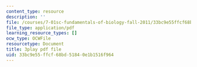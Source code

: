 ```yaml
---
content_type: resource
description: ''
file: /courses/7-01sc-fundamentals-of-biology-fall-2011/33bc9e55ffcf68bd51840e1b1516f964_SxaoWJ2gkzc.pdf
file_type: application/pdf
learning_resource_types: []
ocw_type: OCWFile
resourcetype: Document
title: 3play pdf file
uid: 33bc9e55-ffcf-68bd-5184-0e1b1516f964
---
```

